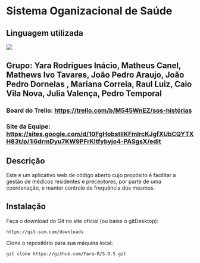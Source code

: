 # Sistema Oganizacional de Saúde

## Linguagem utilizada
<img src="https://img.shields.io/badge/-000000?logo=C&logoColor=A9A9A9&style=flat-square" />

## Grupo: Yara Rodrigues Inácio, Matheus Canel, Mathews Ivo Tavares, João Pedro Araujo, João Pedro Dornelas , Mariana Correia, Raul Luiz, Caio Vila Nova, Julia Valença, Pedro Temporal
### Board do Trello: https://trello.com/b/M545WnEZ/sos-histórias
### Site da Equipe: https://sites.google.com/d/10FgHobstlIKFmIrcKJgfXUbCQYTXH83t/p/1i6drmDyu7KW9PFrKltfybyjo4-PASgsX/edit

## Descrição
Este é um aplicativo web de código aberto cujo propósito é facilitar a gestão de médicos residentes e preceptores, por parte de uma coordenação, e manter controle de frequência dos mesmos.

## Instalação

Faça o download do Git no site oficial (ou baixe o gitDesktop):

```
https://git-scm.com/downloads
```

Clone o repositório para sua máquina local:

```
git clone https://github.com/Yara-R/S.O.S.git
```



